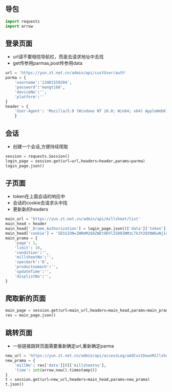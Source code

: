 ## 导包
```py
import requests
import arrow
```

## 登录页面
- url请不要相信导航栏，而是去请求地址中去找
- get传参用parmas,post传参用data
```py
url = 'https://yun.zt.net.cn/admin/api/custUser/auth'
parma = {
    'username':'13401559204',
    'password':'mangti68',
    'deviceNo':'',
    'platform':''
}
header = {
    'User-Agent': 'Mozilla/5.0 (Windows NT 10.0; Win64; x64) AppleWebKit/537.36 (KHTML, like Gecko) Chrome/103.0.0.0 Safari/537.36',
    }
```
## 会话
- 创建一个会话,方便持续爬取
```py
session = requests.Session()
login_page = session.get(url=url,headers=header,params=parma)
login_page.json()
```
## 子页面
- token在上面会话的响应中
- 会话的cookie去请求头中找
- 更新新的headers
```py
main_url = 'https://yun.zt.net.cn/admin/api/millsheet/list'
main_head = header
main_head['_Drame_Authorization'] = login_page.json()['data']['token']
main_head['cookie'] = 'SESSION=ZWRmM2Q4ZWEtODVlZS00ZWMzLTk3Y2QtNWEwNjI4MzM1ZGIy; Hm_lvt_a37e5037a16e3fea4541a57b3f0fa980=1656727484,1656895774; Hm_lpvt_a37e5037a16e3fea4541a57b3f0fa980=1656900155'
main_prama = {
    'page': 1,
    'limit': 10,
    'condition':'', 
    'millsheetNo':'', 
    'specmark':'8', 
    'productnamech':'', 
    'updateTime':'', 
    'displistNo':'', 
}
```
## 爬取新的页面
```py
main_page = session.get(url=main_url,headers=main_head,params=main_prama)
res = main_page.json()
```
## 跳转页面
- 一些链接跳转页面需要重新确定url,重新确定parma
```py
new_url = 'https://yun.zt.net.cn/admin/api/accessLog/addCustDownMillsheet'
new_prama = {
    'millNo': res['data'][0]['millsheetno'],
    'time': int(arrow.now().timestamp())
}
t = session.get(url=new_url,headers=main_head,params=new_prama)
t.json()
```
